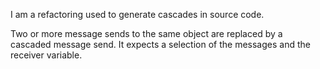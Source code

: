 I am  a refactoring used to generate cascades in source code.Two or more message sends to the same object are replaced by a cascaded message send. It expects a selection of the messages and the receiver variable.